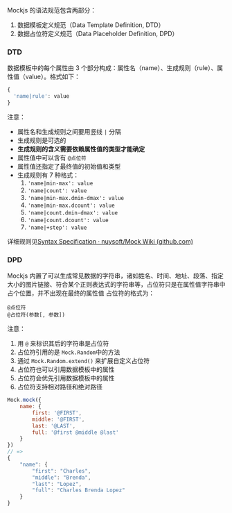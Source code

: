 Mockjs 的语法规范包含两部分：
 1. 数据模板定义规范（Data Template Definition, DTD）
 2. 数据占位符定义规范（Data Placeholder Definition, DPD）

### DTD
数据模板中的每个属性由 3 个部分构成：属性名（name）、生成规则（rule）、属性值（value）。格式如下：

```js
{
  'name|rule': value
}
```

注意：
- 属性名和生成规则之间要用竖线 `|` 分隔
- 生成规则是可选的
- **生成规则的含义需要依赖属性值的类型才能确定**
- 属性值中可以含有 `@点位符`
- 属性值还指定了最终值的初始值和类型
- 生成规则有 7 种格式：
  1.  `'name|min-max': value`
  2.  `'name|count': value`
  3.  `'name|min-max.dmin-dmax': value`
  4.  `'name|min-max.dcount': value`
  5.  `'name|count.dmin-dmax': value`
  6.  `'name|count.dcount': value`
  7.  `'name|+step': value`

详细规则见[Syntax Specification · nuysoft/Mock Wiki (github.com)](https://github.com/nuysoft/Mock/wiki/Syntax-Specification#%E6%95%B0%E6%8D%AE%E6%A8%A1%E6%9D%BF%E5%AE%9A%E4%B9%89%E8%A7%84%E8%8C%83-dtd)

### DPD
Mockjs 内置了可以生成常见数据的字符串，诸如姓名、时间、地址、段落、指定大小的图片链接、符合某个正则表达式的字符串等，占位符只是在属性值字符串中占个位置，并不出现在最终的属性值
占位符的格式为：

```plain
@点位符
@占位符(参数[, 参数])
```

注意：
1. 用 `@` 来标识其后的字符串是占位符
2. 占位符引用的是 `Mock.Random`中的方法
3. 通过 `Mock.Random.extend()` 来扩展自定义占位符
4. 占位符也可以引用数据模板中的属性
5. 占位符会优先引用数据模板中的属性
6. 占位符支持相对路径和绝对路径

```js
Mock.mock({
    name: {
        first: '@FIRST',
        middle: '@FIRST',
        last: '@LAST',
        full: '@first @middle @last'
    }
})
// =>
{
    "name": {
        "first": "Charles",
        "middle": "Brenda",
        "last": "Lopez",
        "full": "Charles Brenda Lopez"
    }
}
```

